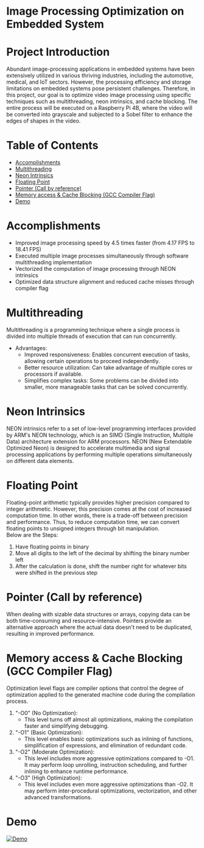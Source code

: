 # Image Processing Optimization on Embedded System

# Project Introduction
Abundant image-processing applications in embedded systems have been extensively utilized in various thriving industries, including the automotive, medical, and IoT sectors. 
However, the processing efficiency and storage limitations on embedded systems pose persistent challenges. 
Therefore, in this project, our goal is to optimize video image processing using specific techniques such as multithreading, neon intrinsics, and cache blocking. 
The entire process will be executed on a Raspberry Pi 4B, where the video will be converted into grayscale and subjected to a Sobel filter to enhance the edges of shapes in the video. <br />

# Table of Contents
* [Accomplishments](#accomplishments)
* [Multithreading](#Multithreading)
* [Neon Intrinsics](#Neon-Intrinsics)
* [Floating Point](#Floating-Point)
* [Pointer (Call by reference)](#pointer-call-by-reference)
* [Memory access & Cache Blocking (GCC Compiler Flag)](#Memory-access-&-Cache-Blocking-GCC-Compiler-Flag)
* [Demo](#Demo)

# Accomplishments
* Improved image processing speed by 4.5 times faster (from 4.17 FPS to 18.41 FPS)
* Executed multiple image processes simultaneously through software multithreading implementation
* Vectorized the computation of image processing through NEON intrinsics
* Optimized data structure alignment and reduced cache misses through compiler flag

# Multithreading
Multithreading is a programming technique where a single process is divided into multiple threads of execution that can run concurrently.
* Advantages:
  * Improved responsiveness: Enables concurrent execution of tasks, allowing certain operations to proceed independently.
  * Better resource utilization: Can take advantage of multiple cores or processors if available.
  * Simplifies complex tasks: Some problems can be divided into smaller, more manageable tasks that can be solved concurrently.

# Neon Intrinsics
NEON intrinsics refer to a set of low-level programming interfaces provided by ARM's NEON technology, which is an SIMD (Single Instruction, Multiple Data) architecture extension for ARM processors. 
NEON (New Extendable Optimized Neon) is designed to accelerate multimedia and signal processing applications by performing multiple operations simultaneously on different data elements.

# Floating Point
  Floating-point arithmetic typically provides higher precision compared to integer arithmetic. However, this precision comes at the cost of increased computation time.
  In other words, there is a trade-off between precision and performance. Thus, to reduce computation time, we can convert floating points to unsigned integers through bit manipulation. <br />
  Below are the Steps:<br />
1. Have floating points in binary
2. Move all digits to the left of the decimal by shifting the binary number left
3. After the calculation is done, shift the number right for whatever bits were shifted in the previous step

# Pointer (Call by reference)
When dealing with sizable data structures or arrays, copying data can be both time-consuming and resource-intensive. Pointers provide an alternative approach where the actual data doesn't need to be duplicated, resulting in improved performance. <br />

# Memory access & Cache Blocking (GCC Compiler Flag)
Optimization level flags are compiler options that control the degree of optimization applied to the generated machine code during the compilation process. <br />
1. "-O0" (No Optimization):<br />
   * This level turns off almost all optimizations, making the compilation faster and simplifying debugging.<br />
2. "-O1" (Basic Optimization):<br />
   * This level enables basic optimizations such as inlining of functions, simplification of expressions, and elimination of redundant code.<br />
3. "-O2" (Moderate Optimization):<br />
   * This level includes more aggressive optimizations compared to -O1. It may perform loop unrolling, instruction scheduling, and further inlining to enhance runtime performance.<br />
4. "-O3" (High Optimization):<br />
   * This level includes even more aggressive optimizations than -O2. It may perform inter-procedural optimizations, vectorization, and other advanced transformations. <br />

# Demo
[![Demo](https://img.youtube.com/vi/lZQGizsCtnY/0.jpg)](https://youtu.be/lZQGizsCtnY)

